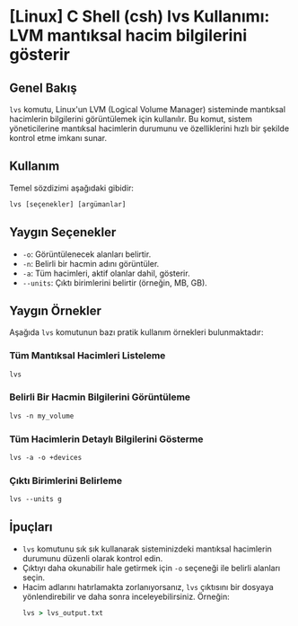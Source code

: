 # [Linux] C Shell (csh) lvs Kullanımı: LVM mantıksal hacim bilgilerini gösterir

## Genel Bakış
`lvs` komutu, Linux'un LVM (Logical Volume Manager) sisteminde mantıksal hacimlerin bilgilerini görüntülemek için kullanılır. Bu komut, sistem yöneticilerine mantıksal hacimlerin durumunu ve özelliklerini hızlı bir şekilde kontrol etme imkanı sunar.

## Kullanım
Temel sözdizimi aşağıdaki gibidir:
```csh
lvs [seçenekler] [argümanlar]
```

## Yaygın Seçenekler
- `-o`: Görüntülenecek alanları belirtir.
- `-n`: Belirli bir hacmin adını görüntüler.
- `-a`: Tüm hacimleri, aktif olanlar dahil, gösterir.
- `--units`: Çıktı birimlerini belirtir (örneğin, MB, GB).

## Yaygın Örnekler
Aşağıda `lvs` komutunun bazı pratik kullanım örnekleri bulunmaktadır:

### Tüm Mantıksal Hacimleri Listeleme
```csh
lvs
```

### Belirli Bir Hacmin Bilgilerini Görüntüleme
```csh
lvs -n my_volume
```

### Tüm Hacimlerin Detaylı Bilgilerini Gösterme
```csh
lvs -a -o +devices
```

### Çıktı Birimlerini Belirleme
```csh
lvs --units g
```

## İpuçları
- `lvs` komutunu sık sık kullanarak sisteminizdeki mantıksal hacimlerin durumunu düzenli olarak kontrol edin.
- Çıktıyı daha okunabilir hale getirmek için `-o` seçeneği ile belirli alanları seçin.
- Hacim adlarını hatırlamakta zorlanıyorsanız, `lvs` çıktısını bir dosyaya yönlendirebilir ve daha sonra inceleyebilirsiniz. Örneğin:
  ```csh
  lvs > lvs_output.txt
  ```